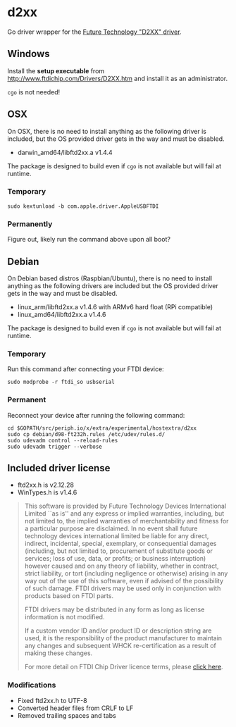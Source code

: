 # d2xx

Go driver wrapper for the [Future Technology "D2XX" driver](
http://www.ftdichip.com/Drivers/D2XX.htm).


## Windows

Install the **setup executable** from http://www.ftdichip.com/Drivers/D2XX.htm
and install it as an administrator.

`cgo` is not needed!


## OSX

On OSX, there is no need to install anything as the following driver is
included, but the OS provided driver gets in the way and must be disabled.

- darwin_amd64/libftd2xx.a v1.4.4

The package is designed to build even if `cgo` is not available but will fail at
runtime.


### Temporary

```
sudo kextunload -b com.apple.driver.AppleUSBFTDI
```


### Permanently

Figure out, likely run the command above upon all boot?


## Debian

On Debian based distros (Raspbian/Ubuntu), there is no need to install anything
as the following drivers are included but the OS provided driver gets in the way
and must be disabled.

- linux_arm/libftd2xx.a v1.4.6 with ARMv6 hard float (RPi compatible)
- linux_amd64/libftd2xx.a v1.4.6

The package is designed to build even if `cgo` is not available but will fail at
runtime.


### Temporary

Run this command after connecting your FTDI device:

```
sudo modprobe -r ftdi_so usbserial
```


### Permanent

Reconnect your device after running the following command:

```
cd $GOPATH/src/periph.io/x/extra/experimental/hostextra/d2xx
sudo cp debian/d98-ft232h.rules /etc/udev/rules.d/
sudo udevadm control --reload-rules
sudo udevadm trigger --verbose
```



## Included driver license

- ftd2xx.h is v2.12.28
- WinTypes.h is v1.4.6

> This software is provided by Future Technology Devices International Limited
> ``as is'' and any express or implied warranties, including, but not limited
> to, the implied warranties of merchantability and fitness for a particular
> purpose are disclaimed. In no event shall future technology devices
> international limited be liable for any direct, indirect, incidental, special,
> exemplary, or consequential damages (including, but not limited to,
> procurement of substitute goods or services; loss of use, data, or profits; or
> business interruption) however caused and on any theory of liability, whether
> in contract, strict liability, or tort (including negligence or otherwise)
> arising in any way out of the use of this software, even if advised of the
> possibility of such damage.  FTDI drivers may be used only in conjunction with
> products based on FTDI parts.
>
> FTDI drivers may be distributed in any form as long as license information is
> not modified.
>
> If a custom vendor ID and/or product ID or description string are used, it is
> the responsibility of the product manufacturer to maintain any changes and
> subsequent WHCK re-certification as a result of making these changes.
>
> For more detail on FTDI Chip Driver licence terms, please [click
> here](http://www.ftdichip.com/Drivers/FTDriverLicenceTermsSummary.htm).


### Modifications

- Fixed ftd2xx.h to UTF-8
- Converted header files from CRLF to LF
- Removed trailing spaces and tabs
